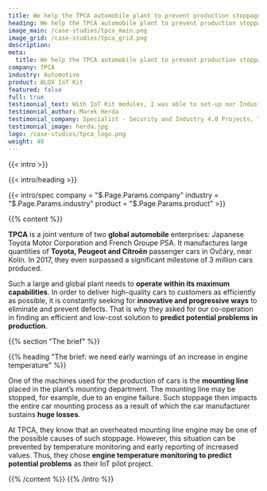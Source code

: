 ```yaml
---
title: We help the TPCA automobile plant to prevent production stoppage
heading: We help the TPCA automobile plant to prevent production stoppage
image_main: /case-studies/tpca_main.png
image_grid: /case-studies/tpca_grid.png
description:
meta:
  title: We help the TPCA automobile plant to prevent production stoppage | HARDWARIO Case study
company: TPCA
industry: Automotive
product: BLOX IoT Kit
featured: false
full: true
testimonial_text: With IoT Kit modules, I was able to set-up our Industry 4.0 pilots in just a few days. It saved us time and money.
testimonial_author: Marek Herda
testimonial_company: Specialist - Security and Industry 4.0 Projects, TPCA
testimonial_image: herda.jpg
logo: /case-studies/tpca_logo.png
weight: 40
---
```


{{< intro >}}

{{< intro/heading >}}

{{< intro/spec company = "$.Page.Params.company" industry = "$.Page.Params.industry" product = "$.Page.Params.product" >}}

{{% content %}}

**TPCA** is a joint venture of two **global automobile** enterprises: Japanese Toyota Motor Corporation and French Groupe PSA. It manufactures large quantities of **Toyota, Peugeot and Citroën** passenger cars in Ovčáry, near Kolín. In 2017, they even surpassed a significant milestone of 3 million cars produced.

Such a large and global plant needs to **operate within its maximum capabilities**. In order to deliver high-quality cars to customers as efficiently as possible, it is constantly seeking for **innovative and progressive ways** to eliminate and prevent defects. That is why they asked for our co-operation in finding an efficient and low-cost solution to **predict potential problems in production**.

{{% section "The brief" %}}

{{% heading "The brief: we need early warnings of an increase in engine temperature" %}}

One of the machines used for the production of cars is the **mounting line** placed in the plant’s mounting department. The mounting line may be stopped, for example, due to an engine failure. Such stoppage then impacts the entire car mounting process as a result of which the car manufacturer sustains **huge losses**.

At TPCA, they know that an overheated mounting line engine may be one of the possible causes of such stoppage. However, this situation can be prevented
by temperature monitoring and early reporting of increased values. Thus, they chose **engine temperature monitoring to predict potential problems** as their IoT pilot project.

{{% /content %}}
{{% /intro %}}
